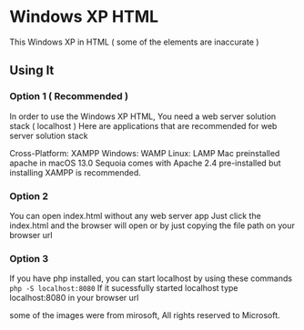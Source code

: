 # Windows XP HTML

This Windows XP in HTML ( some of the elements are inaccurate )

## Using It ##

### Option 1 ( Recommended )

In order to use the Windows XP HTML, You need a web server solution stack  ( localhost )
Here are applications that are recommended for web server solution stack

Cross-Platform: XAMPP
Windows: WAMP
Linux: LAMP
Mac preinstalled apache in macOS 13.0 Sequoia comes with Apache 2.4 pre-installed but installing XAMPP is recommended.

### Option 2 

You can open index.html without any web server app 
Just click the index.html and the browser will open or by just copying the file path on your browser url

### Option 3

If you have php installed, you can start localhost by using these commands
`php -S localhost:8080` If it sucessfully started localhost type localhost:8080 in your browser url

 some of the images were from mirosoft, All rights reserved to Microsoft.

